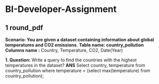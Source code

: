 # BI-Developer-Assignment
## 1 round_pdf
**Scenario: You are given a dataset containing information about global temperatures and CO2 emissions**.
**Table name: country_pollution**
**Columns name :** Country, Temperature, CO2, Date(Year)


**1. Question:** Write a query to find the countries with the highest temperatures in the dataset?
**ANS** Select country, temperature from country_pollution where temperature = (select max(temperature) from country_pollution);
